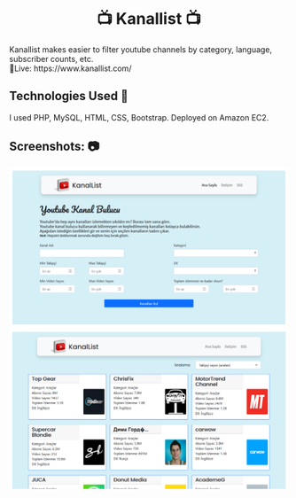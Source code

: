 <h1 align="center">📺 Kanallist 📺</h1>
Kanallist makes easier to filter youtube channels by category, language, subscriber counts, etc.<br>
🔗Live: https://www.kanallist.com/
<br>

## Technologies Used 🔧 
I used PHP, MySQL, HTML, CSS, Bootstrap. Deployed on Amazon EC2. <br>

## Screenshots: 📷
![HOME](https://github.com/Brkgng/kanallist/blob/master/screenshots/home.png)
![COUNTRIES](https://github.com/Brkgng/kanallist/blob/master/screenshots/channels.png)
